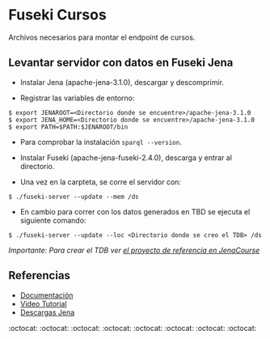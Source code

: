 # Fuseki Cursos
Archivos necesarios para montar el endpoint de cursos.

## Levantar servidor con datos en Fuseki Jena

* Instalar Jena (apache-jena-3.1.0), descargar y descomprimir.

* Registrar las variables de entorno:
```
$ export JENAROOT=<Directorio donde se encuentre>/apache-jena-3.1.0
$ export JENA_HOME=<Directorio donde se encuentre>/apache-jena-3.1.0
$ export PATH=$PATH:$JENAROOT/bin
```

* Para comprobar la instalación `sparql --version`.

* Instalar Fuseki (apache-jena-fuseki-2.4.0), descarga y entrar al directorio.

* Una vez en la carpteta, se corre el servidor con:
```
$ ./fuseki-server --update --mem /ds
```

* En cambio para correr con los datos generados en TBD se ejecuta el siguiente comando:
```
$ ./fuseki-server --update --loc <Directorio donde se creo el TDB> /ds
```
_Importante: Para crear el TDB ver [el proyecto de referencia en JenaCourse](https://github.com/mf222/Fuseki-Buscacursos/tree/master/JenaCourse)_

## Referencias
* [Documentación](https://jena.apache.org/documentation/serving_data/)
* [Video Tutorial](https://www.youtube.com/watch?v=5-UfFV5XmTI)
* [Descargas Jena](https://jena.apache.org/download/)

:octocat: :octocat: :octocat: :octocat: :octocat: :octocat: :octocat: :octocat:
